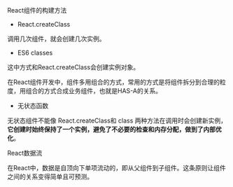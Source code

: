 

React组件的构建方法

- React.createClass

调用几次组件，就会创建几次实例。

- ES6 classes

这中方式和React.createClass会创建实例对象。

在React组件开发中，组件多用组合的方式，常用的方式是将组件拆分到合理的粒度，用组合的方式合成业务组件，也就是HAS-A的关系。

- 无状态函数

无状态组件不能像 React.createClass和 class 两种方法在调用时会创建新实例，**它创建时始终保持了一个实例，避免了不必要的检查和内存分配，做到了内部优化**。



React数据流

在React中，数据是自顶向下单项流动的，即从父组件到子组件。这条原则让组件之间的关系变得简单且可预测。

